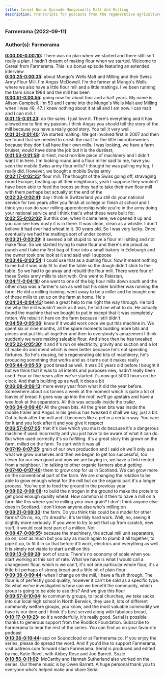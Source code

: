 ```yaml
---
title: Cereal Bonus Episode Mungoswells Malt And Milling
description: Transcripts for podcasts from the regenerative agriculture space. Search and find episodes and timestamps.
---
```


### Farmerama  (2022-09-11)  
### Author(s): Farmerama  

**[0:00:00-0:00:10](https://soundcloud.com/farmerama-radio/cereal-bonus-episode-mungoswells-malt-and-milling#t=0:00:00):**  There was no plan when we started and there still isn't really a plan. I hadn't dreamt  of making flour when we started.  Welcome to Cereal from Farmerama. This is a bonus episode featuring an extended interview  
**[0:00:25-0:00:35](https://soundcloud.com/farmerama-radio/cereal-bonus-episode-mungoswells-malt-and-milling#t=0:00:25):**  about Mungo's Wells Malt and Milling and their Swiss Army Flour Mill.  I'm Angus McDowell. I'm the farmer at Mungo's Wells where we also have a little flour mill  and a little maltings. I've been running the farm since 1984 and the mill has been  
**[0:00:51-0:00:55](https://soundcloud.com/farmerama-radio/cereal-bonus-episode-mungoswells-malt-and-milling#t=0:00:51):**  going now for about four and a half years.  My name is Alison Campbell. I'm 53 and I came into the Mungo's Wells Malt and Milling when  I was 48, 47. I knew nothing about it at all and I am now. I can malt and I can mill. I  
**[0:01:15-0:01:23](https://soundcloud.com/farmerama-radio/cereal-bonus-episode-mungoswells-malt-and-milling#t=0:01:15):**  do the sales. I just love it. There's everything and it has allowed me to find my passion.  I think Angus you should tell the story of the mill because you have a really good story.  You tell it very well.  
**[0:01:31-0:01:40](https://soundcloud.com/farmerama-radio/cereal-bonus-episode-mungoswells-malt-and-milling#t=0:01:31):**  We started malting. We got involved first in 2007 and then we found that we needed to  crush the malt for the little microbreweries because they don't all have their own mills.  I was looking, we have a farm bruiser, would have done the job but it is the dustiest,  
**[0:01:53-0:01:58](https://soundcloud.com/farmerama-radio/cereal-bonus-episode-mungoswells-malt-and-milling#t=0:01:53):**  dirtiest, most horrible piece of machinery and I didn't want it in here. I'm looking  round and a flour miller said to me, have you seen the mobile Swiss army flour mills?  I thought he was pulling my leg, I really did. However, we bought a mobile Swiss army  
**[0:02:17-0:02:23](https://soundcloud.com/farmerama-radio/cereal-bonus-episode-mungoswells-malt-and-milling#t=0:02:17):**  flour mill. The thought of the Swiss going off, stravaging round Europe, beating up  all their neighbours, yeah I suppose they wouldn't have been able to feed the troops  so they had to take their own flour mill with them perhaps but actually at the end of the  
**[0:02:33-0:02:41](https://soundcloud.com/farmerama-radio/cereal-bonus-episode-mungoswells-malt-and-milling#t=0:02:33):**  day I think in Switzerland you still do your national service for two years after you finish  at college or finish at school and I think you can do your milling apprenticeship while  you're in the army doing your national service and I think that's what these were built for.  
**[0:02:55-0:03:02](https://soundcloud.com/farmerama-radio/cereal-bonus-episode-mungoswells-malt-and-milling#t=0:02:55):**  But this one, when it came here, we opened it up and you can see how dusty it is in there.  It was clean, clean as a whistle. I don't believe it had ever had wheat in it. 30 years  old. So I was very lucky. Once eventually we had the maltings sort of under control,  
**[0:03:21-0:03:29](https://soundcloud.com/farmerama-radio/cereal-bonus-episode-mungoswells-malt-and-milling#t=0:03:21):**  it seemed a bit stupid to have a flour mill sitting and not make flour. So we started  trying to make flour and there's me proud as punch and I take my first bag of flour  into a small bakery in Edinburgh and the owner took one look at it and said well I suppose  
**[0:03:46-0:03:54](https://soundcloud.com/farmerama-radio/cereal-bonus-episode-mungoswells-malt-and-milling#t=0:03:46):**  I could use that as a dusting flour. Now it meant nothing to me but it was only fit to  dust the table so the dough didn't stick to the table. So we had to go away and rebuild  the flour mill. There were four of these Swiss army mills to start with. One went to Pakistan,  
**[0:04:11-0:04:18](https://soundcloud.com/farmerama-radio/cereal-bonus-episode-mungoswells-malt-and-milling#t=0:04:11):**  one went to one of the big flour mills down south and the other chap was a farmer's son  as well but his older brother was running the farm. He did a milling training, went  away to be a miller and he bought one of these mills to set up on the farm at home. He's  
**[0:04:34-0:04:43](https://soundcloud.com/farmerama-radio/cereal-bonus-episode-mungoswells-malt-and-milling#t=0:04:34):**  been a great help to me right the way through. He told me why the mill wouldn't work as  it was, he told me what to do. He actually found the machine that we bought to put in  except that it was completely rotten. We rebuilt it here on the farm because I still didn't  
**[0:04:59-0:05:06](https://soundcloud.com/farmerama-radio/cereal-bonus-episode-mungoswells-malt-and-milling#t=0:04:59):**  know if it would work once we put this machine in. We spent six or nine months, all the spare  moments building more bits and pieces and put this all together and then to everybody's  amazement I think suddenly we were making saleable flour. And since then he has tweaked  
**[0:05:22-0:05:30](https://soundcloud.com/farmerama-radio/cereal-bonus-episode-mungoswells-malt-and-milling#t=0:05:22):**  it and it's run on electricity, gravity and suction and a lot of make do and mend which  is even better because he's not spending fortunes. So he's reusing, he's regenerating  old bits of machinery, he's producing something that works and as it turns out it makes really  
**[0:05:44-0:05:53](https://soundcloud.com/farmerama-radio/cereal-bonus-episode-mungoswells-malt-and-milling#t=0:05:44):**  good bread as well. It was 30 years old before I bought it but we think that it was to all  intents and purposes new, hadn't really been used. Four or five years after we've started  it's now got 5000 hours on the clock. And that's building up as well, it does a bit  
**[0:06:08-0:06:13](https://soundcloud.com/farmerama-radio/cereal-bonus-episode-mungoswells-malt-and-milling#t=0:06:08):**  more every year from what it did the year before. Somewhere about six tonnes a week  at the moment which is quite a lot of loaves of bread. It goes way up into the roof, we'll  go upstairs and have a wee look at the separators. All this was actually inside the trailer.  
**[0:06:34-0:06:40](https://soundcloud.com/farmerama-radio/cereal-bonus-episode-mungoswells-malt-and-milling#t=0:06:34):**  All the green bits. All the green bits was inside the mobile trailer and Angus in his  genius has tweaked it shall we say, just a bit. Got to look after the mill and it becomes  like a pet in a certain way. You care for it and you look after it and you give it respect  
**[0:06:57-0:07:05](https://soundcloud.com/farmerama-radio/cereal-bonus-episode-mungoswells-malt-and-milling#t=0:06:57):**  that it's due which you must do because it's a dangerous machine if used incorrectly and  you just have to be aware of what it can do. But when used correctly it's so fulfilling.  It's a great story this grown on the farm, milled on the farm. To start with it was all  
**[0:07:19-0:07:25](https://soundcloud.com/farmerama-radio/cereal-bonus-episode-mungoswells-malt-and-milling#t=0:07:19):**  grain of our own production and I said oh we'll only use what we grow ourselves and  then we began to get too successful, too clever for our own good and now we are buying in,  we have a field rented from a neighbour. I'm talking to other organic farmers about getting  
**[0:07:40-0:07:46](https://soundcloud.com/farmerama-radio/cereal-bonus-episode-mungoswells-malt-and-milling#t=0:07:40):**  them to grow crop for us in Scotland. We can grow more on the conventional part of the  farm. We are changing the rotation to be able to grow enough wheat for the mill but on the  organic part it's a longer process. You've got to feed the ground in the previous year  
**[0:08:02-0:08:08](https://soundcloud.com/farmerama-radio/cereal-bonus-episode-mungoswells-malt-and-milling#t=0:08:02):**  to build the nitrogen in the ground to make the protein to get good enough quality wheat.  How common is it then to have a mill on a farm like this where you're milling your own  grain? I don't think anyone else does in Scotland. I don't know anyone else who's milling on  
**[0:08:21-0:08:30](https://soundcloud.com/farmerama-radio/cereal-bonus-episode-mungoswells-malt-and-milling#t=0:08:21):**  the farm. Do you think this could be a model for other farms? Oh no, no, it's dreadful,  it's terribly hard work. Well, no, seeing it slightly more seriously. If you were to  try to set that up from scratch, new stuff, it would cost best part of a million. Not  
**[0:08:47-0:08:55](https://soundcloud.com/farmerama-radio/cereal-bonus-episode-mungoswells-malt-and-milling#t=0:08:47):**  because the machinery, the actual mill unit separators, so on, cost as much but you pay  as much again to plumb it all together, to pipe it up, to fit it in so that before it'll  work, electrics and everything as well. It is simply not viable to start a mill on this  
**[0:09:13-0:09:28](https://soundcloud.com/farmerama-radio/cereal-bonus-episode-mungoswells-malt-and-milling#t=0:09:13):**  sort of scale. There's no economy of scale when you start working at this sort of rate.  What we have is what I would call a changeover flour, which is we can't, it's not one particular  whole flour, it's a little bit perhaps of strong bread and a little bit of plain flour  
**[0:09:38-0:09:44](https://soundcloud.com/farmerama-radio/cereal-bonus-episode-mungoswells-malt-and-milling#t=0:09:38):**  when I change on the mill, I have a flush through. The flour is of perfectly good quality,  however it can't be sold as a specific type. So what we've investigated is how can we  benefit the community, which group is going to be able to use this? And we give this flour  
**[0:09:57-0:10:04](https://soundcloud.com/farmerama-radio/cereal-bonus-episode-mungoswells-malt-and-milling#t=0:09:57):**  to community groups, to local churches, we take sacks into our local high school in North  Berwick, they use it, lots of different community welfare groups, you know, and the most valuable  commodity we have is our time and I think it's best served along with fabulous bread,  
**[0:10:17-0:10:23](https://soundcloud.com/farmerama-radio/cereal-bonus-episode-mungoswells-malt-and-milling#t=0:10:17):**  so it's wonderfully, it's really good.  Serial is possible thanks to generous support from the Roddick Foundation. Subscribe to  Farmerama to hear the rest of the series. You can find us on your favourite podcast  
**[0:10:36-0:10:44](https://soundcloud.com/farmerama-radio/cereal-bonus-episode-mungoswells-malt-and-milling#t=0:10:36):**  app on Soundcloud or at Farmerama.co. If you enjoy the series, please do spread the word.  And if you'd like to support Farmerama, visit patreon.com forward slash Farmerama.  Serial is produced and edited by me, Katie Revel, with Abbey Rose and Joe Barrett. Suzie  
**[0:10:56-0:11:02](https://soundcloud.com/farmerama-radio/cereal-bonus-episode-mungoswells-malt-and-milling#t=0:10:56):**  McCarthy and Hannah Sutherland also worked on the series. Our theme music is by Owen  Barrett. A huge personal thank you to everyone who's helped make and share Serial.  